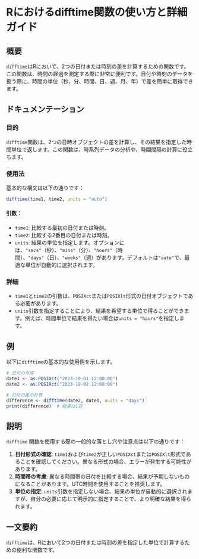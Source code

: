 <!--
Meta Description: # Rにおけるdifftime関数の使い方と詳細ガイド ## 概要 `difftime`はRにおいて、2つの日付または時刻の差を計算するための関数です。この関数は、時間の経過を測定する際に非常に便利です。日付や時刻のデータを扱う際に、時間の単位（秒、分、時間、日、週、月、年）で差を簡単に取得できます...
Meta Keywords: difftime, units, time1, time2, posixct
-->

# Rにおけるdifftime関数の使い方と詳細ガイド

## 概要
`difftime`はRにおいて、2つの日付または時刻の差を計算するための関数です。この関数は、時間の経過を測定する際に非常に便利です。日付や時刻のデータを扱う際に、時間の単位（秒、分、時間、日、週、月、年）で差を簡単に取得できます。

## ドキュメンテーション
### 目的
`difftime`関数は、2つの日時オブジェクトの差を計算し、その結果を指定した時間単位で返します。この関数は、時系列データの分析や、時間間隔の計算に役立ちます。

### 使用法
基本的な構文は以下の通りです：

```R
difftime(time1, time2, units = "auto")
```

#### 引数：
- `time1`: 比較する最初の日付または時刻。
- `time2`: 比較する2番目の日付または時刻。
- `units`: 結果の単位を指定します。オプションには、`"secs"`（秒）、`"mins"`（分）、`"hours"`（時間）、`"days"`（日）、`"weeks"`（週）があります。デフォルトは`"auto"`で、最適な単位が自動的に選択されます。

### 詳細
- `time1`と`time2`の引数は、`POSIXct`または`POSIXlt`形式の日付オブジェクトである必要があります。
- `units`引数を指定することにより、結果を希望する単位で得ることができます。例えば、時間単位で結果を得たい場合は`units = "hours"`を指定します。

## 例
以下に`difftime`の基本的な使用例を示します。

```R
# 日付の作成
date1 <- as.POSIXct("2023-10-01 12:00:00")
date2 <- as.POSIXct("2023-10-02 12:00:00")

# 日付の差の計算
difference <- difftime(date2, date1, units = "days")
print(difference)  # 結果は1日
```

## 説明
`difftime` 関数を使用する際の一般的な落とし穴や注意点は以下の通りです：

1. **日付形式の確認**: `time1`および`time2`が正しい`POSIXct`または`POSIXlt`形式であることを確認してください。異なる形式の場合、エラーが発生する可能性があります。
2. **時間帯の考慮**: 異なる時間帯の日付を比較する場合、結果が予期しないものになることがあります。UTC時間を使用することを推奨します。
3. **単位の指定**: `units`引数を指定しない場合、結果の単位が自動的に選択されますが、自分の必要に応じて明示的に指定することで、より明確な結果を得られます。

## 一文要約
`difftime`は、Rにおいて2つの日付または時刻の差を指定した単位で計算するための便利な関数です。